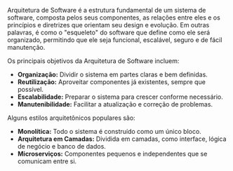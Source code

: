 Arquitetura de Software é a estrutura fundamental de um sistema de software, composta pelos seus componentes, as relações entre eles e os princípios e diretrizes que orientam seu design e evolução. Em outras palavras, é como o "esqueleto" do software que define como ele será organizado, permitindo que ele seja funcional, escalável, seguro e de fácil manutenção.

Os principais objetivos da Arquitetura de Software incluem:

- **Organização:** Dividir o sistema em partes claras e bem definidas.
- **Reutilização:** Aproveitar componentes já existentes, sempre que possível.
- **Escalabilidade:** Preparar o sistema para crescer conforme necessário.
- **Manutenibilidade:** Facilitar a atualização e correção de problemas.

Alguns estilos arquitetônicos populares são:
- **Monolítica:** Todo o sistema é construído como um único bloco.
- **Arquitetura em Camadas:** Dividida em camadas, como interface, lógica de negócio e banco de dados.
- **Microserviços:** Componentes pequenos e independentes que se comunicam entre si.

